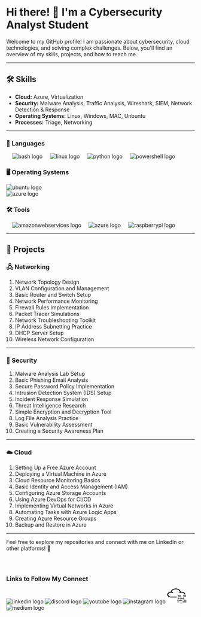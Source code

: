 # Hi there! 👋 I'm a Cybersecurity Analyst Student 

Welcome to my GitHub profile! I am passionate about cybersecurity, cloud technologies, and solving complex challenges. Below, you'll find an overview of my skills, projects, and how to reach me. 

---

## 🛠️ Skills
- **Cloud:** Azure, Virtualization
- **Security:** Malware Analysis, Traffic Analysis, Wireshark, SIEM, Network Detection & Response
- **Operating Systems:** Linux, Windows, MAC, Unbuntu
- **Processes:** Triage, Networking

---
<h3 align="left">👾 Languages</h3>
<div align="left">
  <img width="12" />
  <img src="https://skillicons.dev/icons?i=bash" height="40" alt="bash logo"  />
  <img width="12" />
  <img src="https://skillicons.dev/icons?i=linux" height="40" alt="linux logo"  />
  <img width="12" />
  <img src="https://skillicons.dev/icons?i=py" height="40" alt="python logo"  />
  <img width="12" />
  <img src="https://skillicons.dev/icons?i=powershell" height="40" alt="powershell logo"  />
  <img width="12" />
 
<h3 align="left">🖥️ Operating Systems</h3>
 <img src="https://img.shields.io/badge/Ubuntu-E95420?logo=ubuntu&logoColor=white&style=for-the-badge" height="40" alt="ubuntu logo"  />
 </div>  <img src="https://skillicons.dev/icons?i=azure" height="40" alt="azure logo"  />
<h3 align="left">🛠 Tools</h3>
<div align="left">
  <img width="12" />
  <img src="https://skillicons.dev/icons?i=aws" height="40" alt="amazonwebservices logo"  />
  <img width="12" />
  <img src="https://skillicons.dev/icons?i=azure" height="40" alt="azure logo"  />
 <img width="12" />
  <img src="https://cdn.jsdelivr.net/gh/devicons/devicon/icons/raspberrypi/raspberrypi-original.svg" height="40" alt="raspberrypi logo"  /> 
  
_____________________________________

## 🌟 Projects

### 🖧 Networking
1. Network Topology Design
2. VLAN Configuration and Management
3. Basic Router and Switch Setup
4. Network Performance Monitoring
5. Firewall Rules Implementation
6. Packet Tracer Simulations
7. Network Troubleshooting Toolkit
8. IP Address Subnetting Practice
9. DHCP Server Setup
10. Wireless Network Configuration

_____________________________________
### 🔐 Security
1. Malware Analysis Lab Setup
2. Basic Phishing Email Analysis
3. Secure Password Policy Implementation
4. Intrusion Detection System (IDS) Setup
5. Incident Response Simulation
6. Threat Intelligence Research
7. Simple Encryption and Decryption Tool
8. Log File Analysis Practice
9. Basic Vulnerability Assessment
10. Creating a Security Awareness Plan

_____________________________________
### ☁️ Cloud
1. Setting Up a Free Azure Account
2. Deploying a Virtual Machine in Azure
3. Cloud Resource Monitoring Basics
4. Basic Identity and Access Management (IAM)
5. Configuring Azure Storage Accounts
6. Using Azure DevOps for CI/CD
7. Implementing Virtual Networks in Azure
8. Automating Tasks with Azure Logic Apps
9. Creating Azure Resource Groups
10. Backup and Restore in Azure

---

Feel free to explore my repositories and connect with me on LinkedIn or other platforms! 🚀

[twitter]: https://twitter.com
[youtube]: https://www.youtube.com/c/joshmadakor
[instagram]: https://www.instagram.com/athletikntel/
[linkedin]: https://linkedin.com/in/derick-morrow


###

<br clear="both">

<h3 align="left">Links to Follow My Connect</h3>

<div align="left">
  <img src="https://raw.githubusercontent.com/maurodesouza/profile-readme-generator/master/src/assets/icons/social/linkedin/default.svg" width="52" height="40" alt="linkedin logo" />
  <img src="https://raw.githubusercontent.com/maurodesouza/profile-readme-generator/master/src/assets/icons/social/discord/default.svg" width="52" height="40" alt="discord logo"  />
  <img src="https://raw.githubusercontent.com/maurodesouza/profile-readme-generator/master/src/assets/icons/social/youtube/default.svg" width="52" height="40" alt="youtube logo"  />
  <img src="https://raw.githubusercontent.com/maurodesouza/profile-readme-generator/master/src/assets/icons/social/instagram/default.svg" width="52" height="40" alt="instagram logo"  />
  <img src="https://raw.githubusercontent.com/maurodesouza/profile-readme-generator/master/src/assets/icons/social/tryhackme/default.svg" width="52" height="40" alt="tryhackme logo"  />
  <img src="https://raw.githubusercontent.com/maurodesouza/profile-readme-generator/master/src/assets/icons/social/medium/default.svg" width="52" height="40" alt="medium logo"  />
</div>


###

<!--
**Athletikntel-DM/Athletikntel-DM** is a ✨ _special_ ✨ repository because its `README.md` (this file) appears on your GitHub profile.

Here are some ideas to get you started:

- 🔭 I’m currently working on ...
- 🌱 I’m currently learning ...
- 👯 I’m looking to collaborate on ...
- 🤔 I’m looking for help with ...
- 💬 Ask me about ...
- 📫 How to reach me: ...
- 😄 Pronouns: ...
- ⚡ Fun fact: ...
-->
